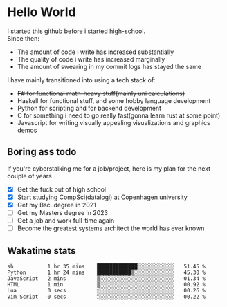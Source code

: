 # Hello World

I started this github before i started high-school.  
Since then:
- The amount of code i write has increased substantially
- The quality of code i write has increased marginally
- The amount of swearing in my commit logs has stayed the same

I have mainly transitioned into using a tech stack of:
- ~~F# for functional math-heavy stuff(mainly uni calculations)~~
- Haskell for functional stuff, and some hobby language development
- Python for scripting and for backend development
- C for something i need to go really fast(gonna learn rust at some point)
- Javascript for writing visually appealing visualizations and graphics demos

## Boring ass todo
If you're cyberstalking me for a job/project, here is my plan for the next couple of years
- [x] Get the fuck out of high school
- [x] Start studying CompSci(datalogi) at Copenhagen university
- [x] Get my Bsc. degree in 2021
- [ ] Get my Masters degree in 2023
- [ ] Get a job and work full-time again
- [ ] Become the greatest systems architect the world has ever known

## Wakatime stats
<!--START_SECTION:waka-->

```text
sh           1 hr 35 mins    █████████████░░░░░░░░░░░░   51.45 %
Python       1 hr 24 mins    ███████████▒░░░░░░░░░░░░░   45.30 %
JavaScript   2 mins          ▒░░░░░░░░░░░░░░░░░░░░░░░░   01.34 %
HTML         1 min           ▒░░░░░░░░░░░░░░░░░░░░░░░░   00.92 %
Lua          0 secs          ░░░░░░░░░░░░░░░░░░░░░░░░░   00.26 %
Vim Script   0 secs          ░░░░░░░░░░░░░░░░░░░░░░░░░   00.22 %
```

<!--END_SECTION:waka-->
